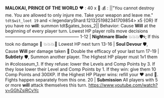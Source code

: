 __**MALOKAI, PRINCE OF THE WORLD**__
:heart: : 40 x :busts_in_silhouette:
:moneybag: : ||"You cannot destroy me. You are allowed to only injure me. Take your weapon and leave me." `tdt$wit_loot 19` and <:legendaryShard:1213251982341709854> x5 {OR} If you have no __will__: summon tdt$gates_boss_2||
Behavior: Cause __Will__ at the beginning of every player turn. Lowest HP player rolls move decisions
—————————————————
1-12    | **Nightmare Blade** :boom::boom::boom::shield::cyclone:; If this took no damage :twisted_rightwards_arrows: :boom::boom::boom::dart: Lowest HP next turn
13-16   | **Soul Devour** :shield:, Cause __Will__ per damage taken :twisted_rightwards_arrows: Double the efficacy of your last turn
17-19   | **Subtlety** :shield:, Summon another player. The Highest HP player must 1v1 them in #colosseum_1. If they refuse: lower the Levels and Comp Points by 3. If they lose lower their Level and Comp Points by 1. If they win: give them 10 Comp Points and 300XP. If the Highest HP Player wins: refill your :heart: and :large_blue_diamond:. Fights happen separately from this one.
20       | **Submission** All players with 5 or more __will__ attack themselves this turn.
https://www.youtube.com/watch?v=GGhZsiRCvYc
